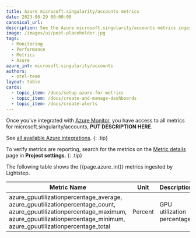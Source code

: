 ```yaml
---
title: Azure microsoft.singularity/accounts metrics
date: 2023-06-29 00:00:00
canonical_url:
description: See the Azure microsoft.singularity/accounts metrics ingested by Lightstep Observability
image: /images/ui/post-placeholder.jpg
tags:
  - Monitoring
  - Performance
  - Metrics
  - Azure
azure_int: microsoft.singularity/accounts
authors:
  - otel-team
layout: table
cards:
  - topic_item: /docs/setup-azure-for-metrics
  - topic_item: /docs/create-and-manage-dashboards
  - topic_item: /docs/create-alerts
---
```

Once you've integrated with [Azure Monitor](/docs/setup-azure-for-metrics), you have access to all metrics for microsoft.singularity/accounts, **PUT DESCRIPTION HERE**. 

See [all available Azure integrations](/docs/azure-metrics).
{: .tip}

To verify metrics are reporting, search for the metrics on the [Metric details](/docs/manage-metric-details) page in **Project settings**.
{: .tip}

The following table shows the {{page.azure_int}} metrics ingested by Lightstep.
<table class="table-aws">
<colgroup><col span="1" style="width: 35%;" /><col span="1" style="width: 15%;" /><col span="1" style="width: 35%;" /></colgroup>
  <thead>
    <th>Metric Name</th>
    <th>Unit</th>
    <th>Description</th>
  </thead>
  <tr>
    <td>azure_gpuutilizationpercentage_average, azure_gpuutilizationpercentage_count, azure_gpuutilizationpercentage_maximum, azure_gpuutilizationpercentage_minimum, azure_gpuutilizationpercentage_total</td>
    <td>Percent</td>
    <td>GPU utilization percentage</td>
  </tr>
</table>
